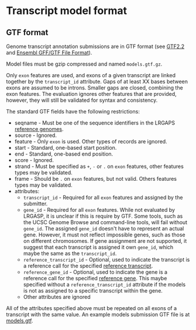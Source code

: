 # Transcript model format

## GTF format

Genome transcript annotation submissions are in GTF format
(see [GTF2.2](https://mblab.wustl.edu/GTF22.html)
and [Ensembl GFF/GTF File Format](https://www.ensembl.org/info/website/upload/gff.html)).

Model files must be gzip compressed and named ```models.gtf.gz```.

Only `exon` features are used, and exons of a given transcript are linked together by the `transcript_id` attribute.  Gaps of at least XX bases between exons are assumed
to be introns.  Smaller gaps are closed, combining the exon features.  The evaluation ignores other features
that are provided, however, they will still be validated for syntax and consistency.

The standard GTF fields have the following restrictions:

* seqname - Must be one of the sequence identifiers in the LRGAPS [reference genomes](reference-genomes.md).
* source - Ignored.
* feature - Only `exon` is used. Other types of records are ignored.
* start - Standard, one-based start position.
* end - Standard, one-based end position.
* score - Ignored.
* strand - Must be specified as `+`, `-` or `.` on `exon` features, other features types may be validated.
* frame - Should be `.` on `exon` features, but not valid. Others features types may be validated.
* attributes:
  * `transcript_id` - Required for all `exon` features and assigned by the submitter.
  * `gene_id` - Required for all `exon` features.  While not evaluated by LRGASP, it is unclear if this is require by GTF. Some tools, such as the UCSC Genome Browse and command-line tools, will fail without `gene_id`.  The assigned `gene_id` doesn't have to represent an actual gene. However, it must not reflect impossible genes, such as those on different chromosomes.  If gene assignment are not supported, it suggest that each transcript is assigned it own `gene_id`, which maybe the same as the `transcript_id`.
  * `reference_transcript_id` - Optional, used to indicate the transcript is a reference call for the specified [reference transcript](reference-genomes.md).
  * `reference_gene_id` - Optional, used to indicate the gene is a reference call for the specified [reference gene](reference-genomes.md).  This maybe specified without a `reference_transcript_id` attribute if the models is not as assigned to a specific transcript within the gene.
  * Other attributes are ignored

All of the attributes specified above must be repeated on all exons of a
transcript with the same value.  An example models submission GTF file is at
[models.gtf](../examples/iso_detect_ref_ont_drna/drnaA/models.gtf).
